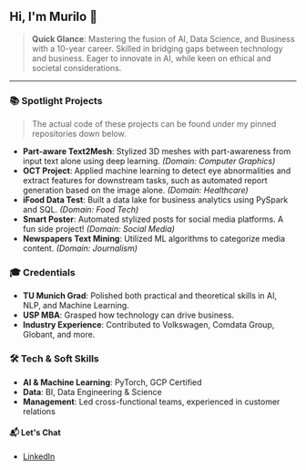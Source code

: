 ## Hi, I'm Murilo 👋

> **Quick Glance**: Mastering the fusion of AI, Data Science, and Business with a 10-year career. Skilled in bridging gaps between technology and business. Eager to innovate in AI, while keen on ethical and societal considerations.

---

### 📚 **Spotlight Projects**
> The actual code of these projects can be found under my pinned repositories down below.

- **Part-aware Text2Mesh**: Stylized 3D meshes with part-awareness from input text alone using deep learning. *(Domain: Computer Graphics)*
- **OCT Project**: Applied machine learning to detect eye abnormalities and extract features for downstream tasks, such as automated report generation based on the image alone. *(Domain: Healthcare)*
- **iFood Data Test**: Built a data lake for business analytics using PySpark and SQL. *(Domain: Food Tech)*
- **Smart Poster**: Automated stylized posts for social media platforms. A fun side project! *(Domain: Social Media)*
- **Newspapers Text Mining**: Utilized ML algorithms to categorize media content. *(Domain: Journalism)*


### 🎓 **Credentials**

- **TU Munich Grad**: Polished both practical and theoretical skills in AI, NLP, and Machine Learning.
- **USP MBA**: Grasped how technology can drive business.
- **Industry Experience**: Contributed to Volkswagen, Comdata Group, Globant, and more.


### 🛠 **Tech & Soft Skills**

- **AI & Machine Learning**: PyTorch, GCP Certified
- **Data**: BI, Data Engineering & Science
- **Management**: Led cross-functional teams, experienced in customer relations

#### 📬 **Let's Chat**

- [LinkedIn](https://www.linkedin.com/in/murilo-bellatini/)

